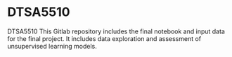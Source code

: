 # DTSA5510
DTSA5510
This Gitlab repository includes the final notebook and input data for the final project. It includes data exploration and assessment of unsupervised learning models.
